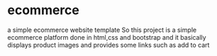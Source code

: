 # ecommerce
a simple ecommerce website template
So this project is a simple ecommerce platform done in html,css and bootstrap and it basically displays product images and provides some links such as add to cart

